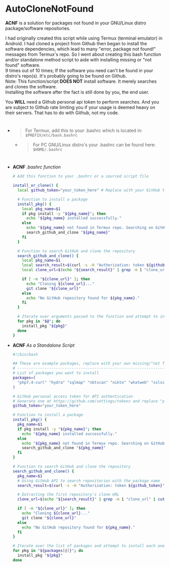 # AutoCloneNotFound
**ACNF** is a solution for packages not found in your GNU/Linux distro package/software repositories.

I had originally created this script while using Termux (terminal emulator) in Android.
I had cloned a project from Github then began to install the software dependencies,
which lead to many "error, package not found!" messages from Termux's repo.
So I went about creating this bash function and/or standalone method script
to aide with installing missing or "not found" software. <br>
9 times out of 10 times; If the software you need can't be found in your distro's repo(s).
It's probably going to be found on Github. <br>
Note: This function/script
**DOES NOT** install software. It merely searches and clones the software. <br>
Installing the software after the fact is still done by you, the end user. <br>

You **WILL** need a Github personal api token to perform searches.
And you are subject to Github rate limiting you if your usage is deemed heavy on their servers.
That has to do with Github, not my code.
#
- > For Termux, add this to your .bashrc which is located in: `$PREFIX/etc/bash.bashrc` <br>
   - > For PC GNU/Linux distro's your .bashrc can be found here: `$HOME/.bashrc`
#


- **ACNF** _.bashrc function_
  ```sh
  # Add this function to your .bashrc or a sourced script file

  install_or_clone() {
    local github_token="your_token_here" # Replace with your GitHub token

    # Function to install a package
    install_pkg() {
      local pkg_name=$1
      if pkg install -y "${pkg_name}"; then
        echo "${pkg_name} installed successfully."
      else
        echo "${pkg_name} not found in Termux repo. Searching on GitHub..."
        search_github_and_clone "${pkg_name}"
      fi
    }

    # Function to search GitHub and clone the repository
    search_github_and_clone() {
      local pkg_name=$1
      local search_result=$(curl -s -H "Authorization: token ${github_token}" "https://api.github.com/search/repositories?q=${pkg_name}+in:name&sort=stars&order=desc")
      local clone_url=$(echo "${search_result}" | grep -m 1 "clone_url" | cut -d '"' -f 4)

      if [ -n "${clone_url}" ]; then
        echo "Cloning ${clone_url}..."
        git clone "${clone_url}"
      else
        echo "No GitHub repository found for ${pkg_name}."
      fi
    }

    # Iterate over arguments passed to the function and attempt to install each one
    for pkg in "$@"; do
      install_pkg "${pkg}"
    done
  }
  ```

- **ACNF** _As a Standalone Script_
  ```bash
  #!/bin/bash

  ## These are example packages, replace with your own missing/"not found" packages ##
  # -------------------------------------------------------------------------------- #
  # List of packages you want to install
  packages=(
    "php7.4-curl" "hydra" "sqlmap" "nbtscan" "nikto" "whatweb" "sslscan" "jq" "golang" "adb" "xsltproc" "ldapscripts" "libssl-dev" "python-pip" "xvfb" "urlcrazy" "iputils-ping" "enum4linux" "dnsutils" # add the rest of your "package's not found" here
  )

  # GitHub personal access token for API authentication
  # Generate one at https://github.com/settings/tokens and replace "your_token_here" with it
  github_token="your_token_here"

  # Function to install a package
  install_pkg() {
    pkg_name=$1
    if pkg install -y "${pkg_name}"; then
      echo "${pkg_name} installed successfully."
    else
      echo "${pkg_name} not found in Termux repo. Searching on GitHub..."
      search_github_and_clone "${pkg_name}"
    fi
  }

  # Function to search GitHub and clone the repository
  search_github_and_clone() {
    pkg_name=$1
    # Using GitHub API to search repositories with the package name
    search_result=$(curl -s -H "Authorization: token ${github_token}" "https://api.github.com/search/repositories?q=${pkg_name}+in:name&sort=stars&order=desc")

    # Extracting the first repository's clone URL
    clone_url=$(echo "${search_result}" | grep -m 1 "clone_url" | cut -d '"' -f 4)

    if [ -n "${clone_url}" ]; then
      echo "Cloning ${clone_url}..."
      git clone "${clone_url}"
    else
      echo "No GitHub repository found for ${pkg_name}."
    fi
  }

  # Iterate over the list of packages and attempt to install each one
  for pkg in "${packages[@]}"; do
    install_pkg "${pkg}"
  done
  ```
  
